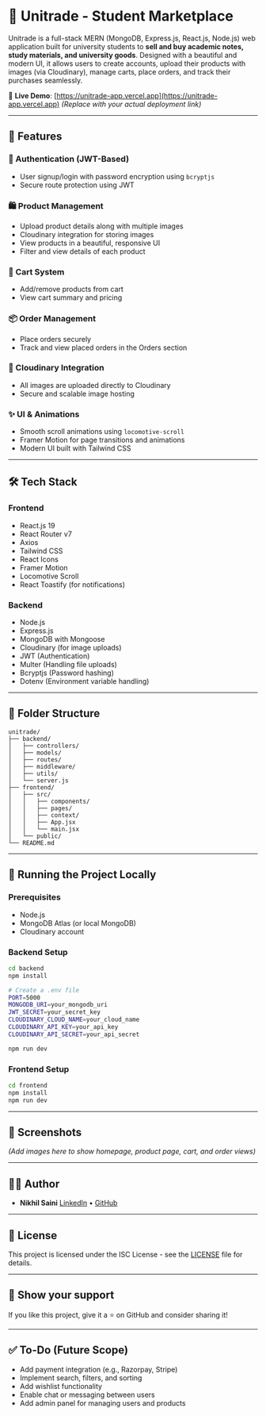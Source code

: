 # 🧾 Unitrade - Student Marketplace

Unitrade is a full-stack MERN (MongoDB, Express.js, React.js, Node.js) web application built for university students to **sell and buy academic notes, study materials, and university goods**. Designed with a beautiful and modern UI, it allows users to create accounts, upload their products with images (via Cloudinary), manage carts, place orders, and track their purchases seamlessly.

🔗 **Live Demo**: [https://unitrade-app.vercel.app](https://unitrade-app.vercel.app) *(Replace with your actual deployment link)*

---

## 🚀 Features

### 🔐 Authentication (JWT-Based)

* User signup/login with password encryption using `bcryptjs`
* Secure route protection using JWT

### 🛍️ Product Management

* Upload product details along with multiple images
* Cloudinary integration for storing images
* View products in a beautiful, responsive UI
* Filter and view details of each product

### 🛒 Cart System

* Add/remove products from cart
* View cart summary and pricing

### 📦 Order Management

* Place orders securely
* Track and view placed orders in the Orders section

### 📁 Cloudinary Integration

* All images are uploaded directly to Cloudinary
* Secure and scalable image hosting

### ✨ UI & Animations

* Smooth scroll animations using `locomotive-scroll`
* Framer Motion for page transitions and animations
* Modern UI built with Tailwind CSS

---

## 🛠️ Tech Stack

### Frontend

* React.js 19
* React Router v7
* Axios
* Tailwind CSS
* React Icons
* Framer Motion
* Locomotive Scroll
* React Toastify (for notifications)

### Backend

* Node.js
* Express.js
* MongoDB with Mongoose
* Cloudinary (for image uploads)
* JWT (Authentication)
* Multer (Handling file uploads)
* Bcryptjs (Password hashing)
* Dotenv (Environment variable handling)

---

## 📂 Folder Structure

```
unitrade/
├── backend/
│   ├── controllers/
│   ├── models/
│   ├── routes/
│   ├── middleware/
│   ├── utils/
│   └── server.js
├── frontend/
│   ├── src/
│   │   ├── components/
│   │   ├── pages/
│   │   ├── context/
│   │   ├── App.jsx
│   │   └── main.jsx
│   └── public/
└── README.md
```

---

## 🧪 Running the Project Locally

### Prerequisites

* Node.js
* MongoDB Atlas (or local MongoDB)
* Cloudinary account

### Backend Setup

```bash
cd backend
npm install

# Create a .env file
PORT=5000
MONGODB_URI=your_mongodb_uri
JWT_SECRET=your_secret_key
CLOUDINARY_CLOUD_NAME=your_cloud_name
CLOUDINARY_API_KEY=your_api_key
CLOUDINARY_API_SECRET=your_api_secret

npm run dev
```

### Frontend Setup

```bash
cd frontend
npm install
npm run dev
```

---

## 📸 Screenshots

*(Add images here to show homepage, product page, cart, and order views)*

---

## 👨‍💻 Author

* **Nikhil Saini**
  [LinkedIn](https://linkedin.com/in/your-profile) • [GitHub](https://github.com/your-github)

---

## 📝 License

This project is licensed under the ISC License - see the [LICENSE](LICENSE) file for details.

---

## 🌟 Show your support

If you like this project, give it a ⭐️ on GitHub and consider sharing it!

---

## ✅ To-Do (Future Scope)

* Add payment integration (e.g., Razorpay, Stripe)
* Implement search, filters, and sorting
* Add wishlist functionality
* Enable chat or messaging between users
* Add admin panel for managing users and products
